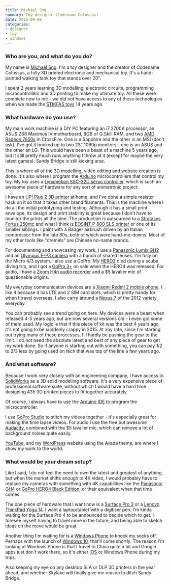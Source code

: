 ```yaml
---
title: Michael Sng
summary: Toy designer (Codename Colossus)
date: 2015-09-08
categories:
- designer
- toy
- windows
---
```


### Who are you, and what do you do?

My name is [Michael Sng](http://machinationstudio.com/ "Michael's toy studio."). I'm a toy designer and the creator of Codename Colossus, a fully 3D printed electronic and mechanical toy. It's a hand-painted walking tank toy that stands over 20".

I spent 2 years learning 3D modelling, electronic circuits, programming microcontrollers and 3D printing to make my ultimate toy. All these were complete new to me - we did not have access to any of these technologies when we made the [STIKFAS toys](http://stikfas.com/ "A brand of stick figure toys.") 14 years ago.

### What hardware do you use?

My main work machine is a DIY PC featuring an i7 2700K processor, an ASUS Z68 Maximus IV motherboard, 8GB of G.Skill RAM, and two [AMD Radeon 7850s][radeon-hd-7800] in CrossFire. One is a Sapphire and the other is an MSI (don't ask). I've got it hooked up to two 23" 1080p monitors - one is an ASUS and the other an LG. This would have been a beast of a machine 5 years ago, but it still pretty much runs anything I throw at it (except for maybe the very latest games). Sandy Bridge is still kicking arse.

This is where all of the 3D modelling, video editing and website creation is done. It's also where I program the [Arduino][] microcontrollers that control my toy. My toy uses a [Lynxmotion SSC-32U servo controller][ssc-32u], which is such an awesome piece of hardware for any sort of animatronic project.

I have an [UP! Plus 2 3D printer][up-plus-2] at home, and I've done a simple resister hack on it so that it takes other brand filaments. This is the machine where I do all the initial prototyping and testing. Although it has a small print envelope, its design and print stability is great because I don't have to monitor the prints all the time. The production is outsourced to a [Stratasys Fortus 250mc][fortus-250mc] and what I think is [EOSINT P 800 SLS printer][eosint-p-800] or one of its smaller siblings. I paint with a Badger airbrush driven by an Italian compressor from the late 80s, both of which were hand-me-downs. Most of my other tools like "dremels" are Chinese no-name brands.

For documenting and showcasing my work, I use a [Panasonic Lumix GH2][lumix-dmc-gh2] and an [Olympus E-P3 camera][pen-e-p3] with a bunch of shared lenses. I'm fully on the Micro 4/3 system. I also use a GoPro. My [HERO2][hd-hero2] died during a scuba diving trip, and I got a [GoPro 3+][hero3-plus-silver] on sale when the HERO4 was released. For audio, I have a [Zoom H4n audio recorder][h4n] and a $5 lavalier mic of questionable origins.

My everyday communication devices are a [Xiaomi Redmi 2 mobile phone][redmi-2]. I like it because it has LTE and 2 SIM card slots, which is pretty handy for when I travel overseas. I also carry around a [Nexus 7][nexus-7] of the 2012 variety everyday.

You can probably see a trend going on here. My devices were a beast when released 4-5 years ago, but are now several versions old - I even got some of them used. My logic is that if this piece of kit was the best 4 years ago, it's not going to be suddenly crappy in 2015. At any rate, since I'm starting out trying many of these processes, I'll hardly be pushing the gear to the limit. I do not need the absolute latest and best of any piece of gear to get my work done. So if anyone is starting out with something, you can pay 1/2 to 2/3 less by going used on tech that was top of the line a few years ago.

### And what software?

Because I work very closely with an engineering company, I have access to [SolidWorks][] as a 3D solid modelling software. It's a very expensive piece of professional software suite, without which I would have a hard time designing 435 3D printed pieces to fit together accurately.

Of course, I always have to use the [Arduino IDE][arduino-ide] to program the microcontroller.

I use [GoPro Studio][gopro-studio] to stitch my videos together - it's especially great for making the time lapse videos. For audio I use the free but awesome [Audacity][], combined with the $5 lavalier mic, which can remove a lot of background noises quite easily.

[YouTube][], and my [WordPress][] website using the Avada theme, are where I show my work to the world.

### What would be your dream setup?

Like I said, I do not feel the need to own the latest and greatest of anything, but when the market shifts enough to 4K video, I would probably have to replace my cameras with something with 4K capabilities like the [Panasonic GH4][lumix-dmc-gh4] or [GoPro HERO4 Black Edition][hero4-black], or their equivalent when that time comes.

The one piece of hardware that I want now is a [Surface Pro 3][surface-pro-3] or a [Lenovo ThinkPad Yoga 14][thinkpad-yoga-14]. I want a laptop/tablet with a digitiser pen. I'm kinda waiting for the Surface Pro 4 to be announced to decide which to get. I foresee myself having to travel more in the future, and being able to sketch ideas on the move would be great.

Another thing I'm waiting for is a [Windows Phone][windows-phone] to knock my socks off. Perhaps with the launch of [Windows 10][windows-10], that'll come shortly. The reason I'm looking at Windows Phone is that I travel to China quite a bit and Google apps just don't work there, so it's either [iOS][] or Windows Phone during my trips.

Also keeping my eye on any desktop SLA or DLP 3D printers in the year ahead, and whether Skylake will finally give me reason to ditch Sandy Bridge.

[arduino-ide]: https://www.arduino.cc/en/Main/Software "A development environment for Arduino hardware."
[arduino]: https://www.arduino.cc/ "Open-source prototyping hardware."
[audacity]: https://sourceforge.net/projects/audacity/ "An open-source, cross-platform audio editor."
[eosint-p-800]: https://www.eos.info/systems_solutions/plastic/systems_equipment/eosint_p_800 "A laser sintering machine."
[fortus-250mc]: https://www.stratasys.com/3d-printers/design-series/fortus-250mc "A 3D printer."
[gopro-studio]: https://gopro.com/support/cineform-studio-software-support/ "Video editing software."
[h4n]: http://web.archive.org/web/20150212190215/http://www.zoom.co.jp/english/products/h4n/ "A digital audio recorder."
[hd-hero2]: https://gopro.com/support/hd-hero2-support "An HD video camera."
[hero3-plus-silver]: https://www.amazon.com/GoPro-CHDHN-302-HERO3-Silver-Edition/dp/B00F3F0EIU "A 4K video camera."
[hero4-black]: https://www.amazon.com/GoPro-HERO4-BLACK-Action-Camera/dp/B00NIYNUF2 "A 4K video camera."
[ios]: https://www.apple.com/ios/ios-10/ "A mobile operating system."
[lumix-dmc-gh2]: https://en.wikipedia.org/wiki/Panasonic_Lumix_DMC-GH2 "A Micro Four Thirds DSLR camera."
[lumix-dmc-gh4]: https://www.amazon.com/Panasonic-DMC-GH4KBODY-16-05MP-Mirrorless-Cinematic/dp/B00I9GYG8O "A 16.05 megapixel digital camera."
[nexus-7]: http://web.archive.org/web/20210205175044/http://www.google.com/nexus/ "An Android tablet."
[pen-e-p3]: http://web.archive.org/web/20160423182724/http://www.getolympus.com:80/us/en/e-p3.html "A 12.3 megapixel Micro Four Thirds camera."
[radeon-hd-7800]: http://web.archive.org/web/20180206001231/http://www.amd.com:80/en-us/products/graphics/desktop/7000/7800 "A video card."
[redmi-2]: https://www.gsmarena.com/xiaomi_redmi_2-6884.php "A 4.7 inch Android smartphone."
[solidworks]: https://www.3ds.com/products-services/solidworks/ "Modelling/CAD software."
[ssc-32u]: http://www.lynxmotion.com/p-1032-ssc-32u-usb-servo-controller.aspx "A USB-based servo controller."
[surface-pro-3]: https://en.wikipedia.org/wiki/Microsoft_Surface_Pro_3 "A 12 inch Windows 8.1 Pro tablet."
[thinkpad-yoga-14]: http://shop.lenovo.com/us/en/laptops/thinkpad/yoga-series/yoga-14/ "A 14 inch PC laptop/tablet combo."
[up-plus-2]: https://www.amazon.com/Assembled-Printer-Maximum-Dimensions-Resolution/dp/B00TOOHY0M "A 3D printer."
[windows-10]: https://en.wikipedia.org/wiki/Windows_10 "An operating system."
[windows-phone]: https://en.wikipedia.org/wiki/Windows_Phone "A mobile operating system."
[wordpress]: https://wordpress.com/ "Weblog publishing software."
[youtube]: https://www.youtube.com/ "A web site for watching 80's TV commercials and bad mashups."

